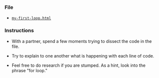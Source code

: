 ### File

- [`my-first-loop.html`](my-first-loop.html)

### Instructions

- With a partner, spend a few moments trying to dissect the code in the file.

- Try to explain to one another what is happening with each line of code.

- Feel free to do research if you are stumped. As a hint, look into the phrase "for loop."
